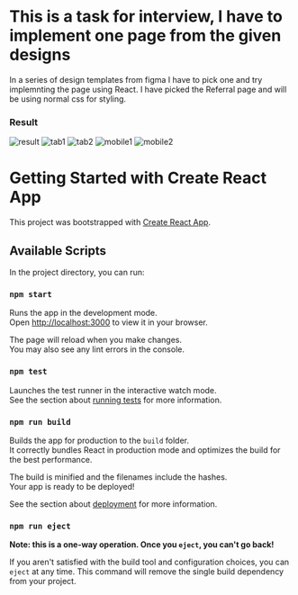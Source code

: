 # This is a task for interview, I have to implement one page from the given designs
In a series of design templates from figma I have to pick one and try implemnting the page using React.
I have picked the Referral page and will be using normal css for styling.

### Result

![result](https://user-images.githubusercontent.com/57027397/219278529-1616d4ce-fa01-4976-a2cb-4a6cab508345.jpg)
![tab1](https://user-images.githubusercontent.com/57027397/220576574-41d11cc4-660d-4e03-a170-1f4b183b2b67.jpg)
![tab2](https://user-images.githubusercontent.com/57027397/220576659-59f73614-032d-4202-bf33-584e29770eb4.jpg)
![mobile1](https://user-images.githubusercontent.com/57027397/220576698-643951f4-8773-4d3a-ade6-a9486d1fa1a9.jpg)
![mobile2](https://user-images.githubusercontent.com/57027397/220576792-3c33a95c-5dd4-421f-8d65-c25c79a90e3b.jpg)


# Getting Started with Create React App

This project was bootstrapped with [Create React App](https://github.com/facebook/create-react-app).

## Available Scripts

In the project directory, you can run:

### `npm start`

Runs the app in the development mode.\
Open [http://localhost:3000](http://localhost:3000) to view it in your browser.

The page will reload when you make changes.\
You may also see any lint errors in the console.

### `npm test`

Launches the test runner in the interactive watch mode.\
See the section about [running tests](https://facebook.github.io/create-react-app/docs/running-tests) for more information.

### `npm run build`

Builds the app for production to the `build` folder.\
It correctly bundles React in production mode and optimizes the build for the best performance.

The build is minified and the filenames include the hashes.\
Your app is ready to be deployed!

See the section about [deployment](https://facebook.github.io/create-react-app/docs/deployment) for more information.

### `npm run eject`

**Note: this is a one-way operation. Once you `eject`, you can't go back!**

If you aren't satisfied with the build tool and configuration choices, you can `eject` at any time. This command will remove the single build dependency from your project.


